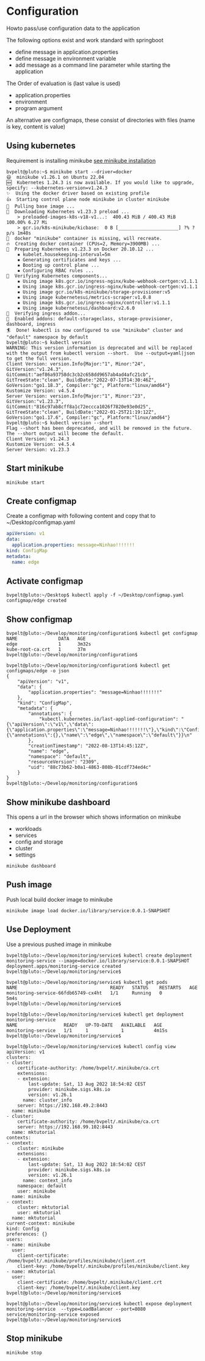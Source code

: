 # Configuration
Howto pass/use configuration data to the application

The following options exist and work standard with springboot
- define message in application.properties
- define message in environment variable
- add message as a command line parameter while starting the application

The Order of evaluation is (last value is used)
- application.properties
- environment
- program argument

An alternative are configmaps, these consist of directories with files (name is key, content is value)

## Using kubernetes
Requirement is installing minikube [see minikube installation](https://www.linuxbuzz.com/how-to-install-minikube-on-ubuntu/)

```shell
bvpelt@pluto:~$ minikube start --driver=docker
😄  minikube v1.26.1 on Ubuntu 22.04
🆕  Kubernetes 1.24.3 is now available. If you would like to upgrade, specify: --kubernetes-version=v1.24.3
✨  Using the docker driver based on existing profile
👍  Starting control plane node minikube in cluster minikube
🚜  Pulling base image ...
💾  Downloading Kubernetes v1.23.3 preload ...
    > preloaded-images-k8s-v18-v1...:  400.43 MiB / 400.43 MiB  100.00% 6.27 Mi
    > gcr.io/k8s-minikube/kicbase:  0 B [______________________] ?% ? p/s 1m48s
🤷  docker "minikube" container is missing, will recreate.
🔥  Creating docker container (CPUs=2, Memory=3900MB) ...
🐳  Preparing Kubernetes v1.23.3 on Docker 20.10.12 ...
    ▪ kubelet.housekeeping-interval=5m
    ▪ Generating certificates and keys ...
    ▪ Booting up control plane ...
    ▪ Configuring RBAC rules ...
🔎  Verifying Kubernetes components...
    ▪ Using image k8s.gcr.io/ingress-nginx/kube-webhook-certgen:v1.1.1
    ▪ Using image k8s.gcr.io/ingress-nginx/kube-webhook-certgen:v1.1.1
    ▪ Using image gcr.io/k8s-minikube/storage-provisioner:v5
    ▪ Using image kubernetesui/metrics-scraper:v1.0.8
    ▪ Using image k8s.gcr.io/ingress-nginx/controller:v1.1.1
    ▪ Using image kubernetesui/dashboard:v2.6.0
🔎  Verifying ingress addon...
🌟  Enabled addons: default-storageclass, storage-provisioner, dashboard, ingress
🏄  Done! kubectl is now configured to use "minikube" cluster and "default" namespace by default
bvpelt@pluto:~$ kubectl version
WARNING: This version information is deprecated and will be replaced with the output from kubectl version --short.  Use --output=yaml|json to get the full version.
Client Version: version.Info{Major:"1", Minor:"24", GitVersion:"v1.24.3", GitCommit:"aef86a93758dc3cb2c658dd9657ab4ad4afc21cb", GitTreeState:"clean", BuildDate:"2022-07-13T14:30:46Z", GoVersion:"go1.18.3", Compiler:"gc", Platform:"linux/amd64"}
Kustomize Version: v4.5.4
Server Version: version.Info{Major:"1", Minor:"23", GitVersion:"v1.23.3", GitCommit:"816c97ab8cff8a1c72eccca1026f7820e93e0d25", GitTreeState:"clean", BuildDate:"2022-01-25T21:19:12Z", GoVersion:"go1.17.6", Compiler:"gc", Platform:"linux/amd64"}
bvpelt@pluto:~$ kubectl version --short
Flag --short has been deprecated, and will be removed in the future. The --short output will become the default.
Client Version: v1.24.3
Kustomize Version: v4.5.4
Server Version: v1.23.3
```

## Start minikube
```shell
minikube start
```



## Create configmap
Create a configmap with following content and copy that to ~/Desktop/configmap.yaml

```yaml
apiVersion: v1
data:
  application.properties: message=Ninhao!!!!!!!
kind: ConfigMap
metadata:
  name: edge
```

## Activate configmap

```shell
bvpelt@pluto:~/Desktop$ kubectl apply -f ~/Desktop/configmap.yaml 
configmap/edge created
```

## Show configmap

```shell
bvpelt@pluto:~/Develop/monitoring/configuration$ kubectl get configmap
NAME               DATA   AGE
edge               1      3m32s
kube-root-ca.crt   1      37m
bvpelt@pluto:~/Develop/monitoring/configuration$ 

bvpelt@pluto:~/Develop/monitoring/configuration$ kubectl get configmaps/edge -o json
{
    "apiVersion": "v1",
    "data": {
        "application.properties": "message=Ninhao!!!!!!!"
    },
    "kind": "ConfigMap",
    "metadata": {
        "annotations": {
            "kubectl.kubernetes.io/last-applied-configuration": "{\"apiVersion\":\"v1\",\"data\":{\"application.properties\":\"message=Ninhao!!!!!!!\"},\"kind\":\"ConfigMap\",\"metadata\":{\"annotations\":{},\"name\":\"edge\",\"namespace\":\"default\"}}\n"
        },
        "creationTimestamp": "2022-08-13T14:45:12Z",
        "name": "edge",
        "namespace": "default",
        "resourceVersion": "2309",
        "uid": "88c73b62-b0a1-4863-808b-01cdf734ed4c"
    }
}
bvpelt@pluto:~/Develop/monitoring/configuration$ 
```

## Show minikube dashboard
This opens a url in the browser which shows information on minikube
- workloads
- services
- config and storage
- cluster
- settings
```shell
minikube dashboard
```

## Push image
Push local build docker image to minikube
```shell
minikube image load docker.io/library/service:0.0.1-SNAPSHOT
```

## Use Deployment
Use a previous pushed image in minikube
```shell
bvpelt@pluto:~/Develop/monitoring/service$ kubectl create deployment monitoring-service --image=docker.io/library/service:0.0.1-SNAPSHOT
deployment.apps/monitoring-service created
bvpelt@pluto:~/Develop/monitoring/service$

bvpelt@pluto:~/Develop/monitoring/service$ kubectl get pods
NAME                                  READY   STATUS    RESTARTS   AGE
monitoring-service-66fdb65749-cx4ht   1/1     Running   0          5m4s
bvpelt@pluto:~/Develop/monitoring/service$ 

bvpelt@pluto:~/Develop/monitoring/service$ kubectl get deployment monitoring-service 
NAME                 READY   UP-TO-DATE   AVAILABLE   AGE
monitoring-service   1/1     1            1           4m15s
bvpelt@pluto:~/Develop/monitoring/service$ 

bvpelt@pluto:~/Develop/monitoring/service$ kubectl config view
apiVersion: v1
clusters:
- cluster:
    certificate-authority: /home/bvpelt/.minikube/ca.crt
    extensions:
    - extension:
        last-update: Sat, 13 Aug 2022 18:54:02 CEST
        provider: minikube.sigs.k8s.io
        version: v1.26.1
      name: cluster_info
    server: https://192.168.49.2:8443
  name: minikube
- cluster:
    certificate-authority: /home/bvpelt/.minikube/ca.crt
    server: https://192.168.99.102:8443
  name: mktutorial
contexts:
- context:
    cluster: minikube
    extensions:
    - extension:
        last-update: Sat, 13 Aug 2022 18:54:02 CEST
        provider: minikube.sigs.k8s.io
        version: v1.26.1
      name: context_info
    namespace: default
    user: minikube
  name: minikube
- context:
    cluster: mktutorial
    user: mktutorial
  name: mktutorial
current-context: minikube
kind: Config
preferences: {}
users:
- name: minikube
  user:
    client-certificate: /home/bvpelt/.minikube/profiles/minikube/client.crt
    client-key: /home/bvpelt/.minikube/profiles/minikube/client.key
- name: mktutorial
  user:
    client-certificate: /home/bvpelt/.minikube/client.crt
    client-key: /home/bvpelt/.minikube/client.key
bvpelt@pluto:~/Develop/monitoring/service$ 

bvpelt@pluto:~/Develop/monitoring/service$ kubectl expose deployment monitoring-service  --type=LoadBalancer --port=8080
service/monitoring-service exposed
bvpelt@pluto:~/Develop/monitoring/service$ 

```

## Stop minikube
```shell
minikube stop
```
